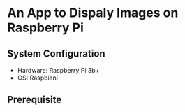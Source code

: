 # An App to Dispaly Images on Raspberry Pi
## System Configuration
* Hardware: Raspberry Pi 3b+
* OS: Raspbiani
## Prerequisite
